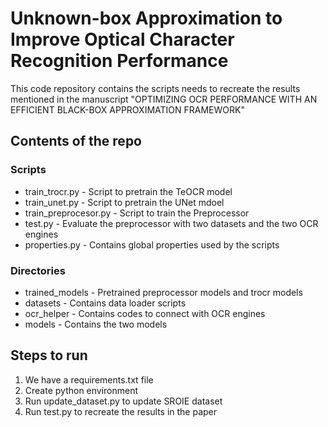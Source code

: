 # Unknown-box Approximation to Improve Optical Character Recognition Performance
This code repository contains the scripts needs to recreate the results mentioned in the manuscript "OPTIMIZING OCR PERFORMANCE WITH AN EFFICIENT BLACK-BOX
APPROXIMATION FRAMEWORK"
## Contents of the repo
### Scripts
* train_trocr.py - Script to pretrain the TeOCR model
* train_unet.py - Script to pretrain the UNet mdoel
* train_preprocesor.py - Script to train the Preprocessor
* test.py - Evaluate the preprocessor with two datasets and the two OCR engines
* properties.py - Contains global properties used by the scripts
### Directories
* trained_models - Pretrained preprocessor models and trocr models
* datasets - Contains data loader scripts
* ocr_helper - Contains codes to connect with OCR engines
* models - Contains the two models
## Steps to run 
1. We have a requirements.txt file 
2. Create python environment 
3. Run update_dataset.py to update SROIE dataset
4. Run test.py to recreate the results in the paper
